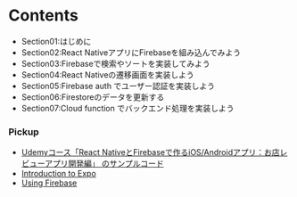 <a id = "contents">

# Contents

* Section01:はじめに
* Section02:React NativeアプリにFirebaseを組み込んでみよう
* Section03:Firebaseで検索やソートを実装してみよう
* Section04:React Nativeの遷移画面を実装しよう
* Section05:Firebase auth でユーザー認証を実装しよう
* Section06:Firestoreのデータを更新する
* Section07:Cloud function でバックエンド処理を実装しよう

### Pickup
* [Udemyコース「React NativeとFirebaseで作るiOS/Androidアプリ：お店レビューアプリ開発編」 のサンプルコード](https://github.com/takahi5/shop-review)
* [Introduction to Expo](https://docs.expo.io/)
* [Using Firebase](https://docs.expo.io/guides/using-firebase/)


